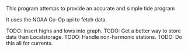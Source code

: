 This program attemps to provide an accurate and simple tide program

It uses the NOAA Co-Op api to fetch data.

TODO: Insert highs and lows into graph.
TODO: Get a better way to store data than Localstorage.
TODO: Handle non-harmonic stations.
TODO: Do this all for currents.
